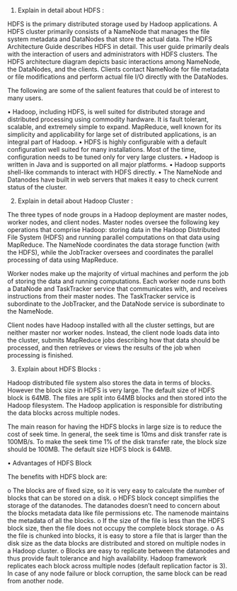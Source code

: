 1.	Explain in detail about HDFS :

HDFS is the primary distributed storage used by Hadoop applications. A HDFS cluster primarily consists of a NameNode that manages the file system metadata and DataNodes that store the actual data. The HDFS Architecture Guide describes HDFS in detail. This user guide primarily deals with the interaction of users and administrators with HDFS clusters. The HDFS architecture diagram depicts basic interactions among NameNode, the DataNodes, and the clients. Clients contact NameNode for file metadata or file modifications and perform actual file I/O directly with the DataNodes.

The following are some of the salient features that could be of interest to many users.

•	Hadoop, including HDFS, is well suited for distributed storage and distributed processing using commodity hardware. It is fault tolerant, scalable, and extremely simple to expand. MapReduce, well known for its simplicity and applicability for large set of distributed applications, is an integral part of Hadoop.
•	HDFS is highly configurable with a default configuration well suited for many installations. Most of the time, configuration needs to be tuned only for very large clusters.
•	Hadoop is written in Java and is supported on all major platforms.
•	Hadoop supports shell-like commands to interact with HDFS directly.
•	The NameNode and Datanodes have built in web servers that makes it easy to check current status of the cluster.







2.	Explain in detail about Hadoop Cluster :

The three types of node groups in a Hadoop deployment are master nodes, worker nodes, and client nodes. Master nodes oversee the following key operations that comprise Hadoop: storing data in the Hadoop Distributed File System (HDFS) and running parallel computations on that data using MapReduce. The NameNode coordinates the data storage function (with the HDFS), while the JobTracker oversees and coordinates the parallel processing of data using MapReduce.

Worker nodes make up the majority of virtual machines and perform the job of storing the data and running computations. Each worker node runs both a DataNode and TaskTracker service that communicates with, and receives instructions from their master nodes. The TaskTracker service is subordinate to the JobTracker, and the DataNode service is subordinate to the NameNode.

Client nodes have Hadoop installed with all the cluster settings, but are neither master nor worker nodes. Instead, the client node loads data into the cluster, submits MapReduce jobs describing how that data should be processed, and then retrieves or views the results of the job when processing is finished.















3.	Explain about HDFS Blocks : 

Hadoop distributed file system also stores the data in terms of blocks. However the block size in HDFS is very large. The default size of HDFS block is 64MB. The files are split into 64MB blocks and then stored into the Hadoop filesystem. The Hadoop application is responsible for distributing the data blocks across multiple nodes.

The main reason for having the HDFS blocks in large size is to reduce the cost of seek time. In general, the seek time is 10ms and disk transfer rate is 100MB/s. To make the seek time 1% of the disk transfer rate, the block size should be 100MB. The default size HDFS block is 64MB. 

•	Advantages of HDFS Block

The benefits with HDFS block are: 

o	The blocks are of fixed size, so it is very easy to calculate the number of blocks that can be stored on a disk.
o	HDFS block concept simplifies the storage of the datanodes. The datanodes doesn’t need to concern about the blocks metadata data like file permissions etc. The namenode maintains the metadata of all the blocks.
o	If the size of the file is less than the HDFS block size, then the file does not occupy the complete block storage.
o	As the file is chunked into blocks, it is easy to store a file that is larger than the disk size as the data blocks are distributed and stored on multiple nodes in a Hadoop cluster.
o	Blocks are easy to replicate between the datanodes and thus provide fault tolerance and high availability. Hadoop framework replicates each block across multiple nodes (default replication factor is 3). In case of any node failure or block corruption, the same block can be read from another node.

